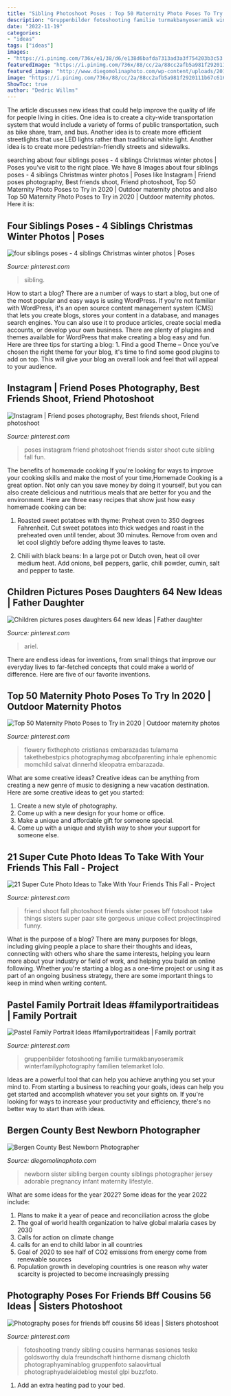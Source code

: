 ```yaml
---
title: "Sibling Photoshoot Poses : Top 50 Maternity Photo Poses To Try In 2020"
description: "Gruppenbilder fotoshooting familie turmakbanyoseramik winterfamilyphotography familien telemarket lolo"
date: "2022-11-19"
categories:
- "ideas"
tags: ["ideas"]
images:
- "https://i.pinimg.com/736x/e1/38/d6/e138d6bafda7313ad3a3f754203b3c53.jpg"
featuredImage: "https://i.pinimg.com/736x/88/cc/2a/88cc2afb5a981f2920111b67c616603d--sibling-poses-siblings.jpg"
featured_image: "http://www.diegomolinaphoto.com/wp-content/uploads/2014/07/adorable-siblings-newborn-photos.jpg"
image: "https://i.pinimg.com/736x/88/cc/2a/88cc2afb5a981f2920111b67c616603d--sibling-poses-siblings.jpg"
ShowToc: true
author: "Dedric Willms"
---
```



The article discusses new ideas that could help improve the quality of life for people living in cities. One idea is to create a city-wide transportation system that would include a variety of forms of public transportation, such as bike share, tram, and bus. Another idea is to create more efficient streetlights that use LED lights rather than traditional white light. Another idea is to create more pedestrian-friendly streets and sidewalks.

	

		
searching about four siblings poses - 4 siblings Christmas winter photos | Poses you've visit to the right place. We have 8 Images about four siblings poses - 4 siblings Christmas winter photos | Poses like Instagram | Friend poses photography, Best friends shoot, Friend photoshoot, Top 50 Maternity Photo Poses to Try in 2020 | Outdoor maternity photos and also Top 50 Maternity Photo Poses to Try in 2020 | Outdoor maternity photos. Here it is:
		
    
## Four Siblings Poses - 4 Siblings Christmas Winter Photos | Poses

<img loading=lazy src="https://i.pinimg.com/736x/88/cc/2a/88cc2afb5a981f2920111b67c616603d--sibling-poses-siblings.jpg" onerror="this.onerror=null;this.src='https://tse1.mm.bing.net/th?id=OIP.CELR6JLrPSscTWbXVD8T6wHaKq&amp;pid=15.1';" alt="four siblings poses - 4 siblings Christmas winter photos | Poses">

_Source: pinterest.com_

>sibling. 

	

How to start a blog?
There are a number of ways to start a blog, but one of the most popular and easy ways is using WordPress. If you're not familiar with WordPress, it's an open source content management system (CMS) that lets you create blogs, stores your content in a database, and manages search engines. You can also use it to produce articles, create social media accounts, or develop your own business. There are plenty of plugins and themes available for WordPress that make creating a blog easy and fun. Here are three tips for starting a blog: 1. Find a good Theme – Once you've chosen the right theme for your blog, it's time to find some good plugins to add on top. This will give your blog an overall look and feel that will appeal to your audience. 
    
## Instagram | Friend Poses Photography, Best Friends Shoot, Friend Photoshoot

<img loading=lazy src="https://i.pinimg.com/736x/e1/38/d6/e138d6bafda7313ad3a3f754203b3c53.jpg" onerror="this.onerror=null;this.src='https://tse3.mm.bing.net/th?id=OIP.2Jkrfivzq8I5v27pnR2zEwHaJP&amp;pid=15.1';" alt="Instagram | Friend poses photography, Best friends shoot, Friend photoshoot">

_Source: pinterest.com_

>poses instagram friend photoshoot friends sister shoot cute sibling fall fun. 

	

The benefits of homemade cooking
If you're looking for ways to improve your cooking skills and make the most of your time,Homemade Cooking is a great option. Not only can you save money by doing it yourself, but you can also create delicious and nutritious meals that are better for you and the environment. Here are three easy recipes that show just how easy homemade cooking can be: 
1. Roasted sweet potatoes with thyme: Preheat oven to 350 degrees Fahrenheit. Cut sweet potatoes into thick wedges and roast in the preheated oven until tender, about 30 minutes. Remove from oven and let cool slightly before adding thyme leaves to taste. 

2. Chili with black beans: In a large pot or Dutch oven, heat oil over medium heat. Add onions, bell peppers, garlic, chili powder, cumin, salt and pepper to taste.

    
## Children Pictures Poses Daughters 64 New Ideas | Father Daughter

<img loading=lazy src="https://i.pinimg.com/736x/54/0b/92/540b92f39dd272605c6a9eb649012d5a.jpg" onerror="this.onerror=null;this.src='https://tse2.mm.bing.net/th?id=OIP.ghJ1AxuqhalUZYuOu3AZ-wAAAA&amp;pid=15.1';" alt="Children pictures poses daughters 64 new Ideas | Father daughter">

_Source: pinterest.com_

>ariel. 

	

There are endless ideas for inventions, from small things that improve our everyday lives to far-fetched concepts that could make a world of difference. Here are five of our favorite inventions.

    
## Top 50 Maternity Photo Poses To Try In 2020 | Outdoor Maternity Photos

<img loading=lazy src="https://i.pinimg.com/originals/2d/62/52/2d62528114ec2e5457e59b4afe94aeeb.jpg" onerror="this.onerror=null;this.src='https://tse2.mm.bing.net/th?id=OIP.o0w1W3cxMlAOZ8gMIgvY-gHaLH&amp;pid=15.1';" alt="Top 50 Maternity Photo Poses to Try in 2020 | Outdoor maternity photos">

_Source: pinterest.com_

>flowery fixthephoto cristianas embarazadas tulamama takethebestpics photographymag abcofparenting inhale ephenomic momchild salvat dinnerhd kleopatra embarazada. 

	

What are some creative ideas?
Creative ideas can be anything from creating a new genre of music to designing a new vacation destination. Here are some creative ideas to get you started: 
1. Create a new style of photography.
2. Come up with a new design for your home or office.
3. Make a unique and affordable gift for someone special.
4. Come up with a unique and stylish way to show your support for someone else.

    
## 21 Super Cute Photo Ideas To Take With Your Friends This Fall - Project

<img loading=lazy src="https://i.pinimg.com/originals/d0/63/4c/d0634c7f3f7337eb2b612d4771b62e1e.jpg" onerror="this.onerror=null;this.src='https://tse1.mm.bing.net/th?id=OIP.JuEh1YYEh_Ax49GBvMUiQgHaLH&amp;pid=15.1';" alt="21 Super Cute Photo Ideas to Take With Your Friends This Fall - Project">

_Source: pinterest.com_

>friend shoot fall photoshoot friends sister poses bff fotoshoot take things sisters super paar site gorgeous unique collect projectinspired funny. 

	

What is the purpose of a blog?
There are many purposes for blogs, including giving people a place to share their thoughts and ideas, connecting with others who share the same interests, helping you learn more about your industry or field of work, and helping you build an online following. Whether you're starting a blog as a one-time project or using it as part of an ongoing business strategy, there are some important things to keep in mind when writing content.

    
## Pastel Family Portrait Ideas #familyportraitideas | Family Portrait

<img loading=lazy src="https://i.pinimg.com/originals/16/1b/4e/161b4ed015ca797e08cd6d453c3a1cb9.jpg" onerror="this.onerror=null;this.src='https://tse1.mm.bing.net/th?id=OIP.YO7Ljv73oCDdwG6rs3O1vgHaLH&amp;pid=15.1';" alt="Pastel Family Portrait Ideas #familyportraitideas | Family portrait">

_Source: pinterest.com_

>gruppenbilder fotoshooting familie turmakbanyoseramik winterfamilyphotography familien telemarket lolo. 

	

Ideas are a powerful tool that can help you achieve anything you set your mind to. From starting a business to reaching your goals, ideas can help you get started and accomplish whatever you set your sights on. If you're looking for ways to increase your productivity and efficiency, there's no better way to start than with ideas.

    
## Bergen County Best Newborn Photographer

<img loading=lazy src="http://www.diegomolinaphoto.com/wp-content/uploads/2014/07/adorable-siblings-newborn-photos.jpg" onerror="this.onerror=null;this.src='https://tse3.mm.bing.net/th?id=OIP.rtAnJI93wVK7oTrEBpDr7QHaE8&amp;pid=15.1';" alt="Bergen County Best Newborn Photographer">

_Source: diegomolinaphoto.com_

>newborn sister sibling bergen county siblings photographer jersey adorable pregnancy infant maternity lifestyle. 

	

What are some ideas for the year 2022?
Some ideas for the year 2022 include:
1. Plans to make it a year of peace and reconciliation across the globe 
2. The goal of world health organization to halve global malaria cases by 2030 
3. Calls for action on climate change 
4. calls for an end to child labor in all countries 
5. Goal of 2020 to see half of CO2 emissions from energy come from renewable sources 
6. Population growth in developing countries is one reason why water scarcity is projected to become increasingly pressing 

    
## Photography Poses For Friends Bff Cousins 56 Ideas | Sisters Photoshoot

<img loading=lazy src="https://i.pinimg.com/originals/26/a5/ef/26a5ef81dc0556a301b6f4ca802d31cc.jpg" onerror="this.onerror=null;this.src='https://tse3.mm.bing.net/th?id=OIP.BvVXhqKD9NI31nBoHDHG4wAAAA&amp;pid=15.1';" alt="Photography poses for friends bff cousins 56 ideas | Sisters photoshoot">

_Source: pinterest.com_

>fotoshooting trendy sibling cousins hermanas sesiones teske goldsworthy dula freundschaft hinthorne dismang chicloth photographyaminablog gruppenfoto salaovirtual photographyadelaideblog mestel glpi buzzfoto. 

	

1. Add an extra heating pad to your bed.

